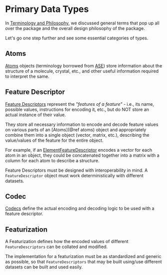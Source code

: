 # Primary Data Types

In [Terminology and Philosophy](@ref), we discussed general terms that pop up all over the package and the overall design philosophy of the package.

Let's go one step further and see some essential categories of types.

## Atoms

[Atoms](@ref) objects (terminology borrowed from [ASE](https://wiki.fysik.dtu.dk/ase/)) store information about the structure of a molecule, crystal, etc., and other useful information required to interpret the same.

## Feature Descriptor

[Feature Descriptors](@ref) represent the *"features of a feature"* - i.e., its name, possible values, instructions for encoding it, etc., but do NOT store an actual instance of their value.

They store all necessary information to encode and decode feature values on various parts of an [Atoms](@ref atoms) object and appropriately combine them into a single object (vector, matrix, etc.), describing the value/values of the feature for the entire object.

For example, if an [ElementFeatureDescriptor](@ref) encodes a vector for each atom in an object, they could be concatenated together into a matrix with a column for each atom to describe a structure.

Feature Descriptors must be designed with interoperability in mind. A `FeatureDescriptor` object must work deterministically with different datasets.

## Codec

[Codecs](@ref) define the actual encoding and decoding logic to be used with a feature descriptor.

## Featurization

A Featurization defines how the encoded values of different `FeatureDescriptors` can be collated and modified.

The implementation for a featurization must be as standardized and generic as possible, so that `FeatureDescriptors` that may be built using/use different datasets can be built and used easily.
